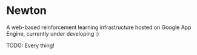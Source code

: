 Newton
======

A web-based reinforcement learning infrastructure hosted on  Google App Engine, currently under developing :)

TODO:
Every thing!
